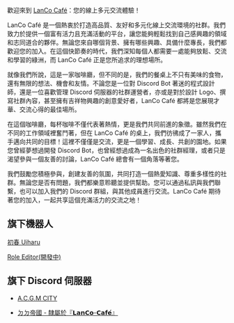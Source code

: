 歡迎來到 [LanCo Café](https://discord.gg/seZ3WNTC4J)：您的線上多元交流體驗！

LanCo Café 是一個熱衷於打造高品質、友好和多元化線上交流環境的社群。我們致力於提供一個富有活力且充滿活動的平台，讓您能夠輕鬆找到自己感興趣的領域和志同道合的夥伴。無論您來自哪個背景、擁有哪些興趣、具備什麼專長，我們都歡迎您的加入。在這個快節奏的時代，我們深知每個人都需要一處能夠放鬆、交流和學習的綠洲，而 LanCo Café 正是您所追求的理想場所。

就像我們所說，這是一家咖啡廳，但不同的是，我們的餐桌上不只有美味的食物，還有無限的想法、機會和友情。不論您是一位對 Discord Bot 著迷的程式設計師，還是一位喜歡管理 Discord 伺服器的社群運營者，亦或是對於設計 Logo、撰寫社群內容，甚至擁有吉祥物興趣的創意愛好者，LanCo Café 都將是您展現才華、交流心得的最佳場所。

在這個咖啡廳，每杯咖啡不僅代表著熱情，更是我們共同前進的象徵。雖然我們在不同的工作領域裡奮鬥著，但在 LanCo Café 的桌上，我們彷彿成了一家人，攜手邁向共同的目標！這裡不僅僅是交流，更是一個學習、成長、共創的園地。如果您曾經夢想過開發 Discord Bot，也曾經想過成為一名出色的社群經理，或者只是渴望參與一個友善的討論，LanCo Café 總會有一個角落等著您。

我們鼓勵您積極參與，創建友善的氛圍，共同打造一個熱愛知識、尊重多樣性的社群。無論您是否有問題，我們都樂意聆聽並提供幫助。您可以通過私訊與我們聯繫，也可以加入我們的 Discord 群組，與其他成員進行交流。LanCo Café 期待著您的加入，一起共享這個充滿活力的交流之地！

## 旗下機器人
[初春 Uiharu](https://github.com/LanCoCafe/uiharu)

[Role Editor(開發中)](https://github.com/LanCoCafe/LanCo-Role_Editor)

## 旗下 Discord 伺服器

+ [A.C.G.M CITY](https://discord.com/invite/acgmcity)
    
+ [ㄉㄉ帝國 - 隸屬於『𝗟𝗮𝗻𝗖𝗼-𝗖𝗮𝗳𝗲́』](https://discord.gg/fDARQbNQKJ)
